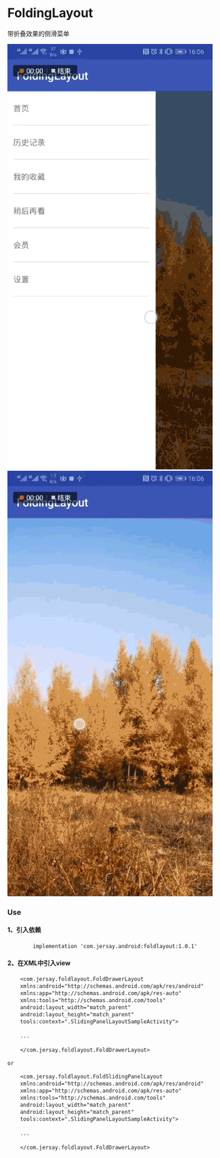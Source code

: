 # FoldingLayout
带折叠效果的侧滑菜单

![折叠侧滑01](https://github.com/JersayZhang/FoldingLayout/blob/master/image/fold01.gif)
![折叠侧滑02](https://github.com/JersayZhang/FoldingLayout/blob/master/image/fold02.gif)

### Use
#### 1、引入依赖
```
        implementation 'com.jersay.android:foldlayout:1.0.1'
```
#### 2、在XML中引入view
```
    <com.jersay.foldlayout.FoldDrawerLayout 
    xmlns:android="http://schemas.android.com/apk/res/android"
    xmlns:app="http://schemas.android.com/apk/res-auto"
    xmlns:tools="http://schemas.android.com/tools"
    android:layout_width="match_parent"
    android:layout_height="match_parent"
    tools:context=".SlidingPanelLayoutSampleActivity">

    ...

    </com.jersay.foldlayout.FoldDrawerLayout>
```
    or
```
    <com.jersay.foldlayout.FoldSlidingPanelLayout
    xmlns:android="http://schemas.android.com/apk/res/android"
    xmlns:app="http://schemas.android.com/apk/res-auto"
    xmlns:tools="http://schemas.android.com/tools"
    android:layout_width="match_parent"
    android:layout_height="match_parent"
    tools:context=".SlidingPanelLayoutSampleActivity">

    ...

    </com.jersay.foldlayout.FoldDrawerLayout>
```
